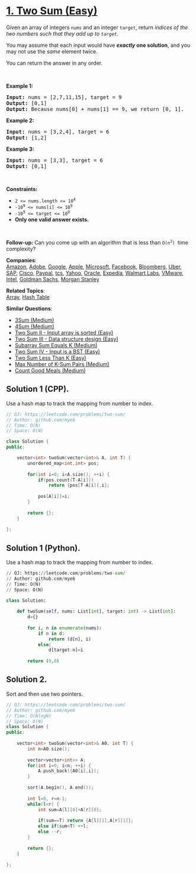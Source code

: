 # [1. Two Sum (Easy)](https://leetcode.com/problems/two-sum/)

<p>Given an array of integers <code>nums</code>&nbsp;and an integer <code>target</code>, return <em>indices of the two numbers such that they add up to <code>target</code></em>.</p>

<p>You may assume that each input would have <strong><em>exactly</em> one solution</strong>, and you may not use the <em>same</em> element twice.</p>

<p>You can return the answer in any order.</p>

<p>&nbsp;</p>
<p><strong>Example 1:</strong></p>

<pre><strong>Input:</strong> nums = [2,7,11,15], target = 9
<strong>Output:</strong> [0,1]
<strong>Output:</strong> Because nums[0] + nums[1] == 9, we return [0, 1].
</pre>

<p><strong>Example 2:</strong></p>

<pre><strong>Input:</strong> nums = [3,2,4], target = 6
<strong>Output:</strong> [1,2]
</pre>

<p><strong>Example 3:</strong></p>

<pre><strong>Input:</strong> nums = [3,3], target = 6
<strong>Output:</strong> [0,1]
</pre>

<p>&nbsp;</p>
<p><strong>Constraints:</strong></p>

<ul>
    <li><code>2 &lt;= nums.length &lt;= 10<sup>4</sup></code></li>
    <li><code>-10<sup>9</sup> &lt;= nums[i] &lt;= 10<sup>9</sup></code></li>
    <li><code>-10<sup>9</sup> &lt;= target &lt;= 10<sup>9</sup></code></li>
    <li><strong>Only one valid answer exists.</strong></li>
</ul>

<p>&nbsp;</p>
<strong>Follow-up:&nbsp;</strong>Can you come up with an algorithm that is less than&nbsp;<code>O(n<sup>2</sup>)&nbsp;</code>time complexity?

**Companies**:  
[Amazon](https://leetcode.com/company/amazon), [Adobe](https://leetcode.com/company/adobe), [Google](https://leetcode.com/company/google), [Apple](https://leetcode.com/company/apple), [Microsoft](https://leetcode.com/company/microsoft), [Facebook](https://leetcode.com/company/facebook), [Bloomberg](https://leetcode.com/company/bloomberg), [Uber](https://leetcode.com/company/uber), [SAP](https://leetcode.com/company/sap), [Cisco](https://leetcode.com/company/cisco), [Paypal](https://leetcode.com/company/paypal), [tcs](https://leetcode.com/company/tcs), [Yahoo](https://leetcode.com/company/yahoo), [Oracle](https://leetcode.com/company/oracle), [Expedia](https://leetcode.com/company/expedia), [Walmart Labs](https://leetcode.com/company/walmart-labs), [VMware](https://leetcode.com/company/vmware), [Intel](https://leetcode.com/company/intel), [Goldman Sachs](https://leetcode.com/company/goldman-sachs), [Morgan Stanley](https://leetcode.com/company/morgan-stanley)

**Related Topics**:  
[Array](https://leetcode.com/tag/array/), [Hash Table](https://leetcode.com/tag/hash-table/)

**Similar Questions**:
* [3Sum (Medium)](https://leetcode.com/problems/3sum/)
* [4Sum (Medium)](https://leetcode.com/problems/4sum/)
* [Two Sum II - Input array is sorted (Easy)](https://leetcode.com/problems/two-sum-ii-input-array-is-sorted/)
* [Two Sum III - Data structure design (Easy)](https://leetcode.com/problems/two-sum-iii-data-structure-design/)
* [Subarray Sum Equals K (Medium)](https://leetcode.com/problems/subarray-sum-equals-k/)
* [Two Sum IV - Input is a BST (Easy)](https://leetcode.com/problems/two-sum-iv-input-is-a-bst/)
* [Two Sum Less Than K (Easy)](https://leetcode.com/problems/two-sum-less-than-k/)
* [Max Number of K-Sum Pairs (Medium)](https://leetcode.com/problems/max-number-of-k-sum-pairs/)
* [Count Good Meals (Medium)](https://leetcode.com/problems/count-good-meals/)


## Solution 1 (CPP).
Use a hash map to track the mapping from number to index.
```cpp
// OJ: https://leetcode.com/problems/two-sum/
// Author: github.com/mye6
// Time: O(N)
// Space: O(N)

class Solution {
public:

    vector<int> twoSum(vector<int>& A, int T) {
        unordered_map<int,int> pos;
        
        for(int i=0; i<A.size(); ++i) {
            if(pos.count(T-A[i]))
                return {pos[T-A[i]],i};
            
            pos[A[i]]=i;
        }
        
        return {};
    }
    
};
```

## Solution 1 (Python).
Use a hash map to track the mapping from number to index.
```python
// OJ: https://leetcode.com/problems/two-sum/
// Author: github.com/mye6
// Time: O(N)
// Space: O(N)

class Solution:    
    
    def twoSum(self, nums: List[int], target: int) -> List[int]:
        d={}
        
        for i, n in enumerate(nums):
            if n in d:
                return (d[n], i)
            else:
                d[target-n]=i
        
        return (0,0)
```


## Solution 2.
Sort and then use two pointers.
```cpp
// OJ: https://leetcode.com/problems/two-sum/
// Author: github.com/mye6
// Time: O(NlogN)
// Space: O(N)
class Solution {
public:
    
    vector<int> twoSum(vector<int>& A0, int T) {
        int n=A0.size();
        
        vector<vector<int>> A;
        for(int i=0; i<n; ++i) {
            A.push_back({A0[i],i});
        }
        
        sort(A.begin(), A.end());
        
        int l=0, r=n-1;
        while(l<r) {
            int sum=A[l][0]+A[r][0];
            
            if(sum==T) return {A[l][1],A[r][1]};
            else if(sum<T) ++l;
            else --r;
        }
        
        return {};
    }
    
};
```

